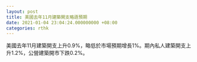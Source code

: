 ```yaml
---
layout: post
title: 美國去年11月建築開支略遜預期
date: 2021-01-04 23:04:24.000000000 +08:00
categories: rthk
---
```


美國去年11月建築開支上升0.9%，略低於市場預期增長1%。期內私人建築開支上升1.2%，公營建築開市下跌0.2%。
